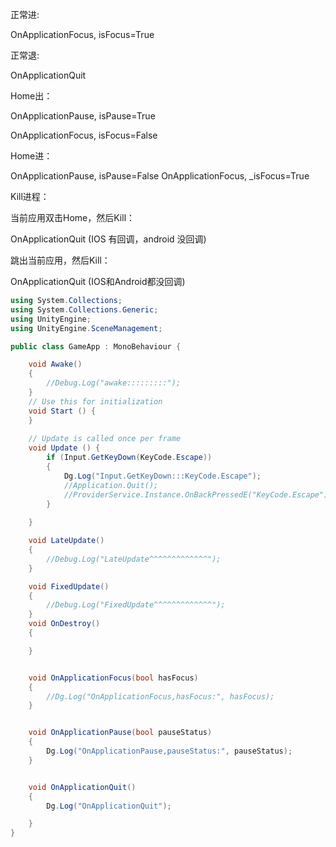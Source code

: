 正常进:

OnApplicationFocus, isFocus=True

正常退:

OnApplicationQuit


Home出：

OnApplicationPause, isPause=True

OnApplicationFocus, isFocus=False



Home进：

OnApplicationPause, isPause=False
OnApplicationFocus, _isFocus=True



Kill进程：

当前应用双击Home，然后Kill：

OnApplicationQuit  (IOS 有回调，android 没回调)



跳出当前应用，然后Kill：

OnApplicationQuit  (IOS和Android都没回调)

```cs
using System.Collections;
using System.Collections.Generic;
using UnityEngine;
using UnityEngine.SceneManagement;

public class GameApp : MonoBehaviour {

    void Awake()
    {
        //Debug.Log("awake:::::::::");
    }
	// Use this for initialization
	void Start () {
	}
	
	// Update is called once per frame
	void Update () {
        if (Input.GetKeyDown(KeyCode.Escape))
        {
            Dg.Log("Input.GetKeyDown:::KeyCode.Escape");
            //Application.Quit();  
            //ProviderService.Instance.OnBackPressedE("KeyCode.Escape");
        }
            
	}

    void LateUpdate()
    {
        //Debug.Log("LateUpdate^^^^^^^^^^^^^");
    }

    void FixedUpdate()
    {
        //Debug.Log("FixedUpdate^^^^^^^^^^^^^");
    }
    void OnDestroy()
    {

    }


    void OnApplicationFocus(bool hasFocus)
    {
        //Dg.Log("OnApplicationFocus,hasFocus:", hasFocus);
    }


    void OnApplicationPause(bool pauseStatus)
    {
        Dg.Log("OnApplicationPause,pauseStatus:", pauseStatus);
    }


    void OnApplicationQuit()
    {
        Dg.Log("OnApplicationQuit");

    }
}

```
